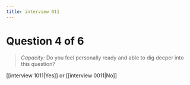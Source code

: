 ```yaml
---
title: interview 011
---
```

# Question 4 of 6
> *Capacity:* Do you feel personally ready and able to dig deeper into this question?

[[interview 1011|Yes]] or [[interview 0011|No]] 